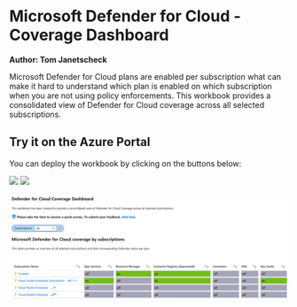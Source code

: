 # Microsoft Defender for Cloud - Coverage Dashboard

**Author: Tom Janetscheck**

Microsoft Defender for Cloud plans are enabled per subscription what can make it hard to understand which plan is enabled on which subscription when you are not using policy enforcements.
This workbook provides a consolidated view of Defender for Cloud coverage across all selected subscriptions.

## Try it on the Azure Portal

You can deploy the workbook by clicking on the buttons below:

<a href="https://aka.ms/AAfimqr" target="_blank"><img src="https://aka.ms/deploytoazurebutton"/></a>
<a href="https://aka.ms/AAfimqx" target="_blank"><img src="https://aka.ms/deploytoazuregovbutton"/></a>

![Overview](./overview.png)
